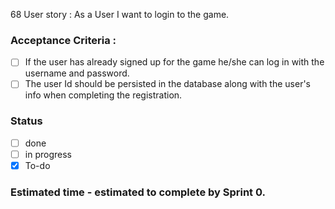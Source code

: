 68 User story : As a User I want to login to the game. <br>
### Acceptance Criteria : <br>
- [ ] If the user has already signed up for the game he/she can log in with the username and password.
- [ ] The user Id should be persisted in the database along with the user's info when completing the registration.
### Status 
- [ ] done
- [ ] in progress
- [x] To-do
### Estimated time - estimated to complete by Sprint 0.


